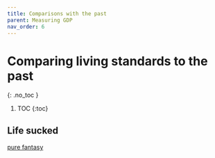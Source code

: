```yaml
---
title: Comparisons with the past
parent: Measuring GDP
nav_order: 6
---
```


# Comparing living standards to the past
{: .no_toc }

1. TOC 
{:toc}

## Life sucked

[pure fantasy](https://capx.co/the-romantic-idea-of-a-plentiful-past-is-pure-fantasy/)
